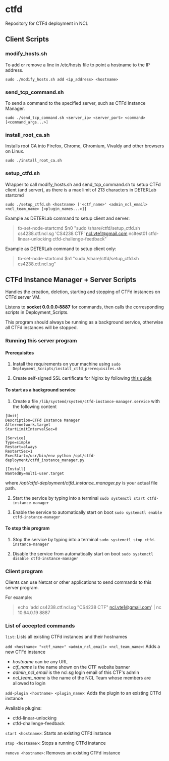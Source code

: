 # ctfd
Repository for CTFd deployment in NCL

## Client Scripts

### modify_hosts.sh

To add or remove a line in /etc/hosts file to point a hostname to the IP address.

```sudo ./modify_hosts.sh add <ip_address> <hostname>```

### send_tcp_command.sh

To send a command to the specified server, such as CTFd Instance Manager.

```sudo ./send_tcp_command.sh <server_ip> <server_port> <command> [<command_args...>]```

### install_root_ca.sh

Installs root CA into Firefox, Chrome, Chromium, Vivaldy and other browsers on Linux.

```sudo ./install_root_ca.sh```

### setup_ctfd.sh

Wrapper to call modify_hosts.sh and send_tcp_command.sh to setup CTFd client (and server), as there is a max limit of 213 characters in DETERLab startcmd

```sudo ./setup_ctfd.sh <hostname> ['<ctf_name>' <admin_ncl_email> <ncl_team_name> [<plugin_names...>]]```

Example as DETERLab command to setup client and server:

> tb-set-node-startcmd $n0 "sudo /share/ctfd/setup_ctfd.sh cs4238.ctf.ncl.sg 'CS4238 CTF' ncl.vte1@gmail.com ncltest01 ctfd-linear-unlocking ctfd-challenge-feedback"

Example as DETERLab command to setup client only:

> tb-set-node-startcmd $n1 "sudo /share/ctfd/setup_ctfd.sh cs4238.ctf.ncl.sg"

## CTFd Instance Manager + Server Scripts

Handles the creation, deletion, starting and stopping of CTFd instances on CTFd server VM.

Listens to **socket 0.0.0.0:8887** for commands, then calls the corresponding scripts in Deployment_Scripts.

This program should always be running as a background service, otherwise all CTFd instances will be stopped.

### Running this server program

#### Prerequisites

1. Install the requirements on your machine using `sudo Deployment_Scripts/install_ctfd_prerequisites.sh`

2. Create self-signed SSL certificate for Nginx by following [this guide](deployment_guide/core/ncl-nginx-root-ca-certificate.txt)

#### To start as a background service

1. Create a file `/lib/systemd/system/ctfd-instance-manager.service` with the following content

```
[Unit]
Description=CTFd Instance Manager
After=network.target
StartLimitIntervalSec=0

[Service]
Type=simple
Restart=always
RestartSec=1
ExecStart=/usr/bin/env python /opt/ctfd-deployment/ctfd_instance_manager.py

[Install]
WantedBy=multi-user.target
```

where */opt/ctfd-deployment/ctfd_instance_manager.py* is your actual file path.

2. Start the service by typing into a terminal `sudo systemctl start ctfd-instance-manager`

3. Enable the service to automatically start on boot `sudo systemctl enable ctfd-instance-manager`

#### To stop this program

1. Stop the service by typing into a terminal `sudo systemctl stop ctfd-instance-manager`

2. Disable the service from automatically start on boot `sudo systemctl disable ctfd-instance-manager`

### Client program

Clients can use Netcat or other applications to send commands to this server program.

For example:

> echo 'add cs4238.ctf.ncl.sg "CS4238 CTF" ncl.vte1@gmail.com' | nc 10.64.0.19 8887

### List of accepted commands 

```list```: Lists all existing CTFd instances and their hostnames

```add <hostname> "<ctf_name>" <admin_ncl_email> <ncl_team_name>```: Adds a new CTFd instance

- *hostname* can be any URL
- *ctf_name* is the name shown on the CTF website banner
- *admin_ncl_email* is the ncl.sg login email of this CTF's admin
- *ncl_team_name* is the name of the NCL Team whose members are allowed to login

```add-plugin <hostname> <plugin_name>```: Adds the plugin to an existing CTFd instance

Available plugins:

- ctfd-linear-unlocking
- ctfd-challenge-feedback

```start <hostname>```: Starts an existing CTFd instance

```stop <hostname>```: Stops a running CTFd instance

```remove <hostname>```: Removes an existing CTFd instance